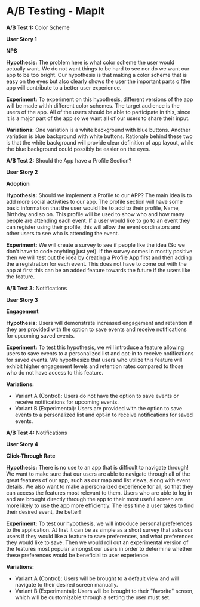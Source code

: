 # A/B Testing - MapIt #


**A/B Test 1:** Color Scheme

**User Story 1**

**NPS**

**Hypothesis:** The problem here is what color scheme the user would actually want. We do not want things to be hard to see nor do we want our app to be too bright. Our hypothesis is that making a color scheme that is easy on the eyes but also clearly shows the user the important parts o fthe app will contribute to a better user experience.

**Experiment:** To experiment on this hypothesis, different versions of the app will be made withh different color schemes. The target audience is the users of the app. All of the users should be able to participate in this, since it is a major part of the app so we want all of our users to share their input.

**Variations:** One variation is a white background with blue buttons. Another variation is blue background with white buttons. Rationale behind these two is that the white background will provide clear definition of app layout, while the blue background could possibly be easier on the eyes.



**A/B Test 2:** Should the App have a Profile Section?

**User Story 2**

**Adoption**

**Hypothesis:** Should we implement a Profile to our APP? The main idea is to add more social activities to our app. The profile section will have some basic information that the user would like to add to their profile, Name, Birthday and so on. This profile will be used to show who and how many people are attending each event. If a user would like to go to an event they can register using their profile, this will allow the event cordinators and other users to see who is attending the event. 

**Experiment:** We will create a survey to see if people like the idea (So we don't have to code anyhting just yet). If the survey comes in mostly positive then we will test out the idea by creating a Profile App first and then adding the a registration for each event. This does not have to come out with the app at first this can be an added feature towards the future if the users like the feature. 



**A/B Test 3:** Notifications

**User Story 3**

**Engagement**

**Hypothesis:**
Users will demonstrate increased engagement and retention if they are provided with the option to save events and receive notifications for upcoming saved events.

**Experiment:**
To test this hypothesis, we will introduce a feature allowing users to save events to a personalized list and opt-in to receive notifications for saved events. We hypothesize that users who utilize this feature will exhibit higher engagement levels and retention rates compared to those who do not have access to this feature.

**Variations:**
- Variant A (Control): Users do not have the option to save events or receive notifications for upcoming events.
- Variant B (Experimental): Users are provided with the option to save events to a personalized list and opt-in to receive notifications for saved events.

**A/B Test 4:** Notifications

**User Story 4**

**Click-Through Rate**

**Hypothesis:**
There is no use to an app that is difficult to navigate through! We want to make sure that our users are able to navigate through all of the great features of our app, such as our map and list views, along with event details. We also want to make a personalized experience for all, so that they can access the features most relevant to them. Users who are able to log in and are brought directly through the app to their most useful screen are more likely to use the app more efficiently. The less time a user takes to find their desired event, the better!

**Experiment:**
To test our hypothesis, we will introduce personal preferences to the application. At first it can be as simple as a short survey that asks our users if they would like a feature to save preferences, and what preferences they would like to save. Then we would roll out an experimental version of the features most popular amongst our users in order to determine whether these preferences would be beneficial to user experience.

**Variations:**
- Variant A (Control): Users will be brought to a default view and will navigate to their desired screen manually.
- Variant B (Experimental): Users will be brought to their "favorite" screen, which will be customizable through a setting the user must set.


